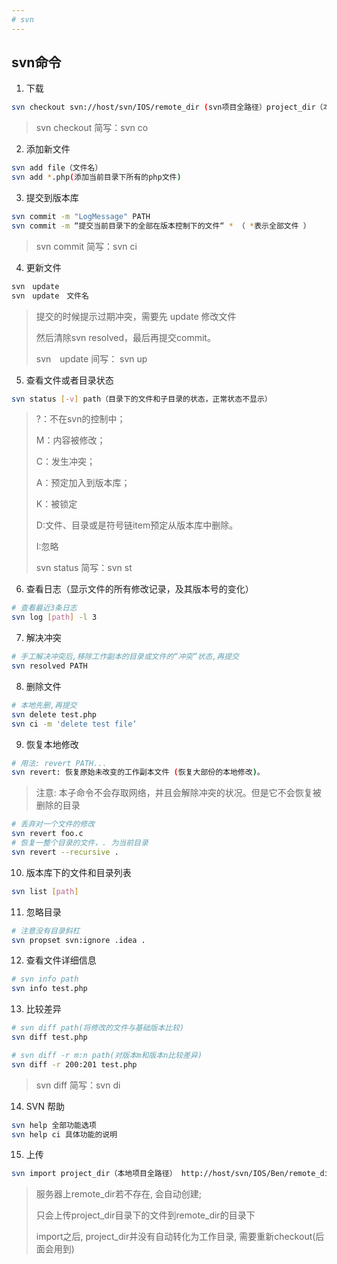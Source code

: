 ```yaml
---
# svn
---
```


## svn命令

1. 下载

```bash
svn checkout svn://host/svn/IOS/remote_dir (svn项目全路径）project_dir（本地目录全路径) --username 用户名 --password 密码
```

> svn checkout 简写：svn co

2. 添加新文件

```bash
svn add file（文件名）
svn add *.php(添加当前目录下所有的php文件)
```

3. 提交到版本库

```bash
svn commit -m "LogMessage" PATH
svn commit -m “提交当前目录下的全部在版本控制下的文件“ * （ *表示全部文件 ）
```

> svn commit 简写：svn ci

4. 更新文件

```bash
svn　update
svn　update　文件名
```

> 提交的时候提示过期冲突，需要先 update 修改文件
>
> 然后清除svn resolved，最后再提交commit。
>
> svn　update 间写： svn up

5. 查看文件或者目录状态

```bash
svn status [-v] path（目录下的文件和子目录的状态，正常状态不显示）
```

> ?：不在svn的控制中；
>
> M：内容被修改；
>
> C：发生冲突；
>
> A：预定加入到版本库；
>
> K：被锁定
>
> D:文件、目录或是符号链item预定从版本库中删除。
>
> I:忽略
>
> svn status 简写：svn st

6. 查看日志（显示文件的所有修改记录，及其版本号的变化）

```bash
# 查看最近3条日志
svn log [path] -l 3 
```

7. 解决冲突

```bash
# 手工解决冲突后,移除工作副本的目录或文件的“冲突”状态,再提交
svn resolved PATH
```

8. 删除文件

```bash
# 本地先删,再提交
svn delete test.php 
svn ci -m 'delete test file‘
```

9. 恢复本地修改

```bash
# 用法: revert PATH...
svn revert: 恢复原始未改变的工作副本文件 (恢复大部份的本地修改)。
```

> 注意: 本子命令不会存取网络，并且会解除冲突的状况。但是它不会恢复被删除的目录

```bash
# 丢弃对一个文件的修改
svn revert foo.c
# 恢复一整个目录的文件，. 为当前目录
svn revert --recursive . 
```

10. 版本库下的文件和目录列表

```bash
svn list [path]
```

11. 忽略目录

```bash
# 注意没有目录斜杠
svn propset svn:ignore .idea .
```

12. 查看文件详细信息

```bash
# svn info path
svn info test.php
```

13. 比较差异

```bash
# svn diff path(将修改的文件与基础版本比较)
svn diff test.php

# svn diff -r m:n path(对版本m和版本n比较差异)
svn diff -r 200:201 test.php
```

> svn diff 简写：svn di

14. SVN 帮助

```bash
svn help 全部功能选项
svn help ci 具体功能的说明
```

15. 上传

```bash
svn import project_dir（本地项目全路径） http://host/svn/IOS/Ben/remote_dir（svn项目全路径） -m "必填, 不填此命令执行不会成功."
```

> 服务器上remote_dir若不存在, 会自动创建;
>
> 只会上传project_dir目录下的文件到remote_dir的目录下
>
> import之后, project_dir并没有自动转化为工作目录, 需要重新checkout(后面会用到)
